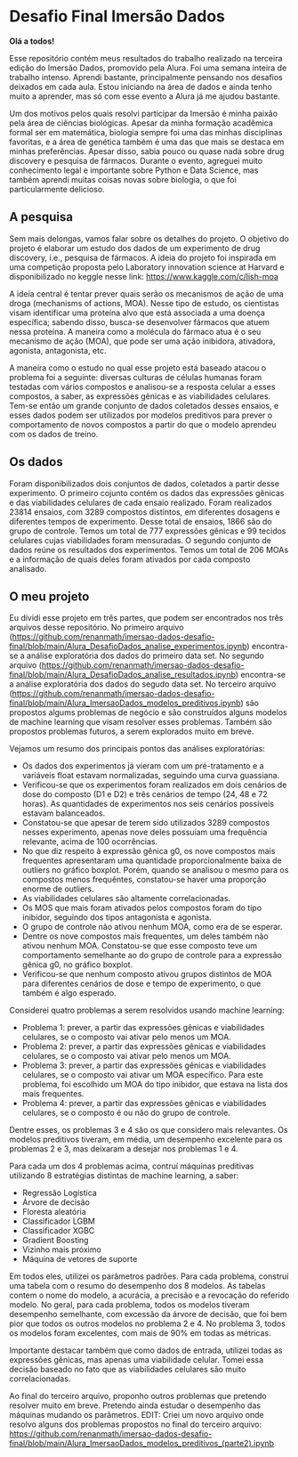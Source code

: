 
# Desafio Final Imersão Dados

**Olá a todos!**

Esse repositório contém meus resultados do trabalho realizado na terceira edição do Imersão Dados, promovido pela Alura. 
Foi uma semana inteira de trabalho intenso. Aprendi bastante, principalmente pensando nos desafios deixados em cada aula. Estou iniciando na área de dados e ainda tenho muito a aprender, mas só com esse evento a Alura já me ajudou bastante. 

Um dos motivos pelos quais resolvi participar da Imersão é minha paixão pela área de ciências biológicas. Apesar da minha formação acadêmica formal ser em matemática, biologia sempre foi uma das minhas disciplinas favoritas, e a área de genética também é uma das que mais se destaca em minhas preferências. Apesar disso, sabia pouco ou quase nada sobre drug discovery e pesquisa de fármacos. Durante o evento, agreguei muito conhecimento legal e importante sobre Python e Data Science, mas também aprendi muitas coisas novas sobre biologia, o que foi particularmente delicioso. 

## A pesquisa

Sem mais delongas, vamos falar sobre os detalhes do projeto. O objetivo do projeto é elaborar um estudo dos dados de um experimento de drug discovery, i.e., pesquisa de fármacos. A ideia do projeto foi inspirada em uma competição proposta pelo Laboratory innovation science at Harvard e disponibilizado no keggle nesse link:
https://www.kaggle.com/c/lish-moa


A ideia central é tentar prever quais serão os mecanismos de ação de uma droga (mechanisms of actions, MOA). Nesse tipo de estudo, os cientistas visam identificar uma proteína alvo que está associada a uma doença específica; sabendo disso, busca-se desenvolver fármacos que atuem nessa proteína. A maneira como a molécula do fármaco atua é o seu mecanismo de ação (MOA), que pode ser uma ação inibidora, ativadora, agonista, antagonista, etc. 

A maneira como o estudo no qual esse projeto está baseado atacou o problema foi a seguinte: diversas culturas de células humanas foram testadas com vários compostos e analisou-se a resposta celular a esses compostos, a saber, as expressões gênicas e as viabilidades celulares. Tem-se então um grande conjunto de dados coletados desses ensaios, e esses dados podem ser utilizados por modelos preditivos para prever o comportamento de novos compostos a partir do que o modelo aprendeu com os dados de treino. 

## Os dados
Foram disponibilizados dois conjuntos de dados, coletados a partir desse experimento. O primeiro cojunto contém os dados das expressões gênicas e das viabilidades celulares de cada ensaio realizado. Foram realizados 23814 ensaios, com 3289 compostos distintos, em diferentes dosagens e diferentes tempos de experimento. Desse total de ensaios, 1866 são do grupo de controle. Temos um total de 777 expressões gênicas e 99 tecidos celulares cujas viabilidades foram mensuradas. 
O segundo conjunto de dados reúne os resultados dos experimentos. Temos um total de 206 MOAs e a informação de quais deles foram ativados por cada composto analisado. 

## O meu projeto
Eu dividi esse projeto em três partes, que podem ser encontrados nos três arquivos desse repositório. 
No primeiro arquivo (https://github.com/renanmath/imersao-dados-desafio-final/blob/main/Alura_DesafioDados_analise_experimentos.ipynb) encontra-se a análise exploratória dos dados do primeiro data set.
No segundo arquivo (https://github.com/renanmath/imersao-dados-desafio-final/blob/main/Alura_DesafioDados_analise_resultados.ipynb) encontra-se a análise exploratória dos dados do segudo data set.
No terceiro arquivo (https://github.com/renanmath/imersao-dados-desafio-final/blob/main/Alura_ImersaoDados_modelos_preditivos.ipynb) são propostos algums problemas de negócio e são construídos alguns modelos de machine learning que visam resolver esses problemas. Também são propostos problemas futuros, a serem explorados muito em breve. 

Vejamos um resumo dos principais pontos das análises exploratórias:
- Os dados dos experimentos já vieram com um pré-tratamento e a variáveis float estavam normalizadas, seguindo uma curva guassiana. 
- Verificou-se que os experimentos foram realizados em dois cenários de dose do composto (D1 e D2) e três cenários de tempo (24, 48 e 72 horas). As quantidades de experimentos nos seis cenários possíveis estavam balanceados. 
- Constatou-se que apesar de terem sido utilizados 3289 compostos nesses experimento, apenas nove deles possuíam uma frequência relevante, acima de 100 ocorrências. 
- No que diz respeito à expressão gênica g0, os nove compostos mais frequentes apresentaram uma quantidade proporcionalmente baixa de outliers no gráfico boxplot. Porém, quando se analisou o mesmo para os compostos menos frequêntes, constatou-se haver uma proporção enorme de outliers. 
- As viabilidades celulares são altamente correlacionadas. 
- Os MOS que mais foram ativados pelos compostos foram do tipo inibidor, seguindo dos tipos antagonista e agonista. 
- O grupo de controle não ativou nenhum MOA, como era de se esperar.
- Dentre os nove compostos mais frequentes, um deles também não ativou nenhum MOA. Constatou-se que esse composto teve um comportamento semelhante ao do grupo de controle para a expressão gênica g0, no gráfico boxplot.
- Verificou-se que nenhum composto ativou grupos distintos de MOA para diferentes cenários de dose e tempo de experimento, o que também é algo esperado.

Considerei quatro problemas a serem resolvidos usando machine learning:
- Problema 1: prever, a partir das expressões gênicas e viabilidades celulares, se o composto vai ativar pelo menos um MOA. 
- Problema 2: prever, a partir das expressões gênicas e viabilidades celulares, se o composto vai ativar pelo menos um MOA. 
- Problema 3: prever, a partir das expressões gênicas e viabilidades celulares, se o composto vai ativar um MOA específico. Para este problema, foi escolhido um MOA do tipo inibidor, que estava na lista dos mais frequentes. 
- Problema 4: prever, a partir das expressões gênicas e viabilidades celulares, se o composto é ou não do grupo de controle.

Dentre esses, os problemas 3 e 4 são os que considero mais relevantes. Os modelos preditivos tiveram, em média, um desempenho excelente para os problemas 2 e 3, mas deixaram a desejar nos problemas 1 e 4. 

Para cada um dos 4 problemas acima, contruí máquinas preditivas utilizando 8 estratégias distintas de machine learning, a saber:
- Regressão Logística
- Árvore de decisão 
- Floresta aleatória
- Classificador LGBM
- Classificador XGBC
- Gradient Boosting
- Vizinho mais próximo
- Máquina de vetores de suporte

Em todos eles, utilizei os parâmetros padrões. Para cada problema, construí uma tabela com o resumo do desempenho dos 8 modelos. As tabelas contem o nome do modelo, a acurácia, a precisão e a revocação do referido modelo. No geral, para cada problema, todos os modelos tiveram desempenho semelhante, com excessão da árvore de decisão, que foi bem pior que todos os outros modelos no problema 2 e 4. No problema 3, todos os modelos foram excelentes, com mais de 90% em todas as métricas. 

Importante destacar também que como dados de entrada, utilizei todas as expressões gênicas, mas apenas uma viabilidade celular. Tomei essa decisão baseado no fato que as viabilidades celulares são muito correlacionadas.

Ao final do terceiro arquivo, proponho outros problemas que pretendo resolver muito em breve. Pretendo ainda estudar o desempenho das máquinas mudando os parâmetros. 
EDIT: Criei um novo arquivo onde resolvo alguns dos problemas propostos no final do terceiro arquivo: https://github.com/renanmath/imersao-dados-desafio-final/blob/main/Alura_ImersaoDados_modelos_preditivos_(parte2).ipynb
